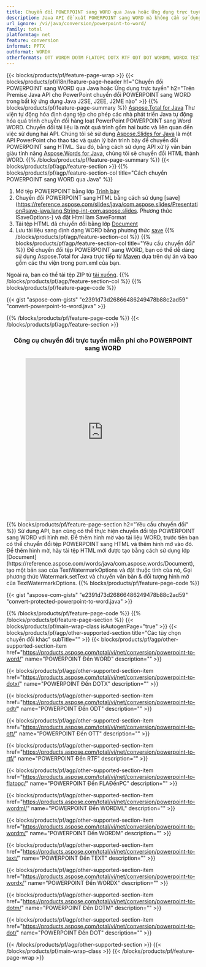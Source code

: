 ```yaml
---
title: Chuyển đổi POWERPOINT sang WORD qua Java hoặc Ứng dụng trực tuyến
description: Java API để xuất POWERPOINT sang WORD mà không cần sử dụng Microsoft Word hoặc PowerPoint hoặc trực tuyến. Kiểm tra nhanh trình chuyển đổi trực tuyến POT sang CSV miễn phí trước khi tích hợp mã. hoặc với Trình chuyển đổi trực tuyến miễn phí
url_ignore: /vi/java/conversion/powerpoint-to-word/
family: total
platformtag: net
feature: conversion
informat: PPTX
outformat: WORDX
otherformats: OTT WORDM DOTM FLATOPC DOTX RTF ODT DOT WORDML WORDX TEXT WORD
---
```

{{< blocks/products/pf/feature-page-wrap >}}
{{< blocks/products/pf/i18n/feature-page-header h1="Chuyển đổi POWERPOINT sang WORD qua Java hoặc Ứng dụng trực tuyến" h2="Trên Premise Java API cho PowerPoint chuyển đổi POWERPOINT sang WORD trong bất kỳ ứng dụng Java J2SE, J2EE, J2ME nào" >}}
{{% blocks/products/pf/feature-page-summary %}}
[Aspose.Total for Java](https://products.aspose.com/total/java/) Thư viện tự động hóa định dạng tệp cho phép các nhà phát triển Java tự động hóa quá trình chuyển đổi hàng loạt PowerPoint POWERPOINT sang Word WORD. Chuyển đổi tài liệu là một quá trình gồm hai bước và liên quan đến việc sử dụng hai API. Chúng tôi sẽ sử dụng [Aspose.Slides for Java](https://products.aspose.com/slides/java/) là một API PowerPoint cho thao tác và quản lý bản trình bày để chuyển đổi POWERPOINT sang HTML. Sau đó, bằng cách sử dụng API xử lý văn bản giàu tính năng [Aspose.Words for Java](https://products.aspose.com/words/java/), chúng tôi sẽ chuyển đổi HTML thành WORD.
{{% /blocks/products/pf/feature-page-summary  %}}
{{< blocks/products/pf/agp/feature-section >}}
{{% blocks/products/pf/agp/feature-section-col title="Cách chuyển POWERPOINT sang WORD qua Java" %}}
1. Mở tệp POWERPOINT bằng lớp [Trình bày](https://reference.aspose.com/slides/java/com.aspose.slides/Presentation)
2. Chuyển đổi POWERPOINT sang HTML bằng cách sử dụng [save](https://reference.aspose.com/slides/java/com.aspose.slides/Presentation#save-java.lang.String-int-com.aspose.slides. Phương thức ISaveOptions-) và đặt Html làm SaveFormat
3. Tải tệp HTML đã chuyển đổi bằng lớp [Document](https://reference.aspose.com/words/java/com.aspose.words/Document)
4. Lưu tài liệu sang định dạng WORD bằng phương thức [save](https://reference.aspose.com/words/java/com.aspose.words/Document#save(java.lang.String,int))
{{% /blocks/products/pf/agp/feature-section-col %}}
{{% blocks/products/pf/agp/feature-section-col title="Yêu cầu chuyển đổi" %}}
Để chuyển đổi tệp POWERPOINT sang WORD, bạn có thể dễ dàng sử dụng Aspose.Total for Java trực tiếp từ [Maven](https://releases.aspose.com/total/java/) dựa trên dự án và bao gồm các thư viện trong pom.xml của bạn.

Ngoài ra, bạn có thể tải tệp ZIP từ [tải xuống](https://releases.aspose.com/total/java).
{{% /blocks/products/pf/agp/feature-section-col %}}
{{% blocks/products/pf/feature-page-code %}}

{{< gist "aspose-com-gists" "e2391d73d26866486249478b88c2ad59" "convert-powerpoint-to-word.java" >}}


{{% /blocks/products/pf/feature-page-code %}}
{{< /blocks/products/pf/agp/feature-section >}}
<div class="container-fluid agp-content bg-white aboutfile box-1 vh100 section nopbtm">
<div class=container>
<div class=row>
<div class="demobox tc col-md-12 padding-0" align="center">

<h3>Công cụ chuyển đổi trực tuyến miễn phí cho POWERPOINT sang WORD</h3>

<iframe style="border: none; height: 426px;" scrolling="no" src="https://total-conversion-app-65z5r2lp.qa.k8s.dynabic.com/?to=docx&from=pptx" id="child-iframe" width="80%"></iframe>

</div></div>
</div></div>
{{% blocks/products/pf/feature-page-section  h2="Yêu cầu chuyển đổi" %}}
Sử dụng API, bạn cũng có thể thực hiện chuyển đổi tệp POWERPOINT sang WORD với hình mờ. Để thêm hình mờ vào tài liệu WORD, trước tiên bạn có thể chuyển đổi tệp POWERPOINT sang HTML và thêm hình mờ vào đó. Để thêm hình mờ, hãy tải tệp HTML mới được tạo bằng cách sử dụng lớp [Document](https://reference.aspose.com/words/java/com.aspose.words/Document), tạo một bản sao của TextWatermarkOptions và đặt thuộc tính của nó, Gọi phương thức Watermark.setText và chuyển văn bản & đối tượng hình mờ của TextWatermarkOptions.  
{{% blocks/products/pf/feature-page-code %}}

{{< gist "aspose-com-gists" "e2391d73d26866486249478b88c2ad59" "convert-protected-powerpoint-to-word.java" >}}

{{% /blocks/products/pf/feature-page-code  %}}
{{% /blocks/products/pf/feature-page-section %}}
{{< blocks/products/pf/main-wrap-class isAutogenPage="true" >}}
{{< blocks/products/pf/agp/other-supported-section title="Các tùy chọn chuyển đổi khác" subTitle="" >}}
{{< blocks/products/pf/agp/other-supported-section-item href="https://products.aspose.com/total/vi/net/conversion/powerpoint-to-word/" name="POWERPOINT Đến WORD" description="" >}}

{{< blocks/products/pf/agp/other-supported-section-item href="https://products.aspose.com/total/vi/net/conversion/powerpoint-to-dotx/" name="POWERPOINT Đến DOTX" description="" >}}

{{< blocks/products/pf/agp/other-supported-section-item href="https://products.aspose.com/total/vi/net/conversion/powerpoint-to-odt/" name="POWERPOINT Đến ODT" description="" >}}

{{< blocks/products/pf/agp/other-supported-section-item href="https://products.aspose.com/total/vi/net/conversion/powerpoint-to-ott/" name="POWERPOINT Đến OTT" description="" >}}

{{< blocks/products/pf/agp/other-supported-section-item href="https://products.aspose.com/total/vi/net/conversion/powerpoint-to-rtf/" name="POWERPOINT Đến RTF" description="" >}}

{{< blocks/products/pf/agp/other-supported-section-item href="https://products.aspose.com/total/vi/net/conversion/powerpoint-to-flatopc/" name="POWERPOINT Đến FLAĐếnPC" description="" >}}

{{< blocks/products/pf/agp/other-supported-section-item href="https://products.aspose.com/total/vi/net/conversion/powerpoint-to-wordml/" name="POWERPOINT Đến WORDML" description="" >}}

{{< blocks/products/pf/agp/other-supported-section-item href="https://products.aspose.com/total/vi/net/conversion/powerpoint-to-wordm/" name="POWERPOINT Đến WORDM" description="" >}}

{{< blocks/products/pf/agp/other-supported-section-item href="https://products.aspose.com/total/vi/net/conversion/powerpoint-to-text/" name="POWERPOINT Đến TEXT" description="" >}}

{{< blocks/products/pf/agp/other-supported-section-item href="https://products.aspose.com/total/vi/net/conversion/powerpoint-to-wordx/" name="POWERPOINT Đến WORDX" description="" >}}

{{< blocks/products/pf/agp/other-supported-section-item href="https://products.aspose.com/total/vi/net/conversion/powerpoint-to-dotm/" name="POWERPOINT Đến DOTM" description="" >}}

{{< blocks/products/pf/agp/other-supported-section-item href="https://products.aspose.com/total/vi/net/conversion/powerpoint-to-dot/" name="POWERPOINT Đến DOT" description="" >}}


{{< /blocks/products/pf/agp/other-supported-section >}}
{{< /blocks/products/pf/main-wrap-class >}}
{{< /blocks/products/pf/feature-page-wrap >}}